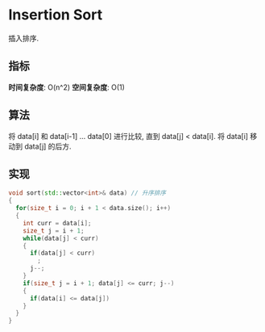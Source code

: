 # Insertion Sort

插入排序.

## 指标
**时间复杂度**: O(n^2)
**空间复杂度**: O(1)

## 算法
将 data[i] 和 data[i-1] ... data[0] 进行比较, 直到 data[j] < data[i]. 将 data[i] 移动到 data[j] 的后方.

## 实现
```cpp
void sort(std::vector<int>& data) // 升序排序
{
  for(size_t i = 0; i + 1 < data.size(); i++)
  {
    int curr = data[i];
    size_t j = i + 1;
    while(data[j] < curr)
    {
      if(data[j] < curr)
        ;
      j--;
    }
    if(size_t j = i + 1; data[j] <= curr; j--)
    {
      if(data[i] <= data[j])
    }
  }
}
```
